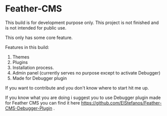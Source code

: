 # Feather-CMS

This build is for development purpose only. This project is not finished and is not intended for public use.

This only has some core feature.

Features in this build:
  1. Themes
  2. Plugins
  3. Installation process.
  4. Admin panel (currently serves no purpose except to activate Debugger)
  5. Made for Debugger plugin
  
If you want to contribute and you don't know where to start hit me up.

If you know what you are doing i suggest you to use Debugger plugin made for Feather CMS you can find it here https://github.com/ElStefanos/Feather-CMS-Debugger-Plugin .
